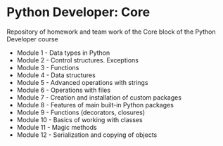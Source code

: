 # Python Developer: Core

Repository of homework and team work of the Core block of the Python Developer course

* Module 1 - Data types in Python
* Module 2 - Control structures. Exceptions
* Module 3 - Functions
* Module 4 - Data structures
* Module 5 - Advanced operations with strings
* Module 6 - Operations with files
* Module 7 - Creation and installation of custom packages
* Module 8 - Features of main built-in Python packages
* Module 9 - Functions (decorators, closures)
* Module 10 - Basics of working with classes
* Module 11 - Magic methods
* Module 12 - Serialization and copying of objects
